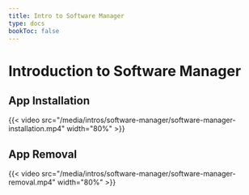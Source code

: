 ```yaml
---
title: Intro to Software Manager
type: docs
bookToc: false
---
```


# Introduction to Software Manager

## App Installation

{{< video src="/media/intros/software-manager/software-manager-installation.mp4" width="80%" >}}

## App Removal

{{< video src="/media/intros/software-manager/software-manager-removal.mp4" width="80%" >}}
